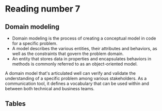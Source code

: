 # Reading number 7
## Domain modeling

* Domain modeling is the process of creating a conceptual model in code for a specific problem. 
* A model describes the various entities, their attributes and behaviors, as well as the constraints that govern the problem domain.
* An entity that stores data in properties and encapsulates behaviors in methods is commonly referred to as an object-oriented model.

A domain model that's articulated well can verify and validate the understanding of a specific problem among various stakeholders. As a communication tool, it defines a vocabulary that can be used within and between both technical and business teams.

## Tables
